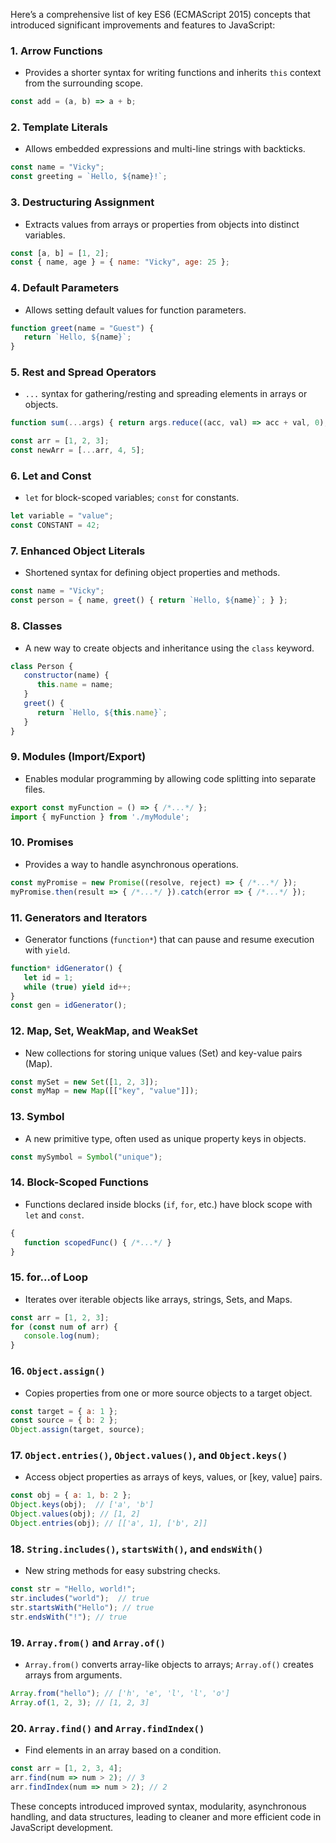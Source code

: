 Here’s a comprehensive list of key ES6 (ECMAScript 2015) concepts that introduced significant improvements and features to JavaScript:

### 1. **Arrow Functions**
   - Provides a shorter syntax for writing functions and inherits `this` context from the surrounding scope.

   ```javascript
   const add = (a, b) => a + b;
   ```

### 2. **Template Literals**
   - Allows embedded expressions and multi-line strings with backticks.

   ```javascript
   const name = "Vicky";
   const greeting = `Hello, ${name}!`;
   ```

### 3. **Destructuring Assignment**
   - Extracts values from arrays or properties from objects into distinct variables.

   ```javascript
   const [a, b] = [1, 2];
   const { name, age } = { name: "Vicky", age: 25 };
   ```

### 4. **Default Parameters**
   - Allows setting default values for function parameters.

   ```javascript
   function greet(name = "Guest") {
      return `Hello, ${name}`;
   }
   ```

### 5. **Rest and Spread Operators**
   - `...` syntax for gathering/resting and spreading elements in arrays or objects.

   ```javascript
   function sum(...args) { return args.reduce((acc, val) => acc + val, 0); }

   const arr = [1, 2, 3];
   const newArr = [...arr, 4, 5];
   ```

### 6. **Let and Const**
   - `let` for block-scoped variables; `const` for constants.

   ```javascript
   let variable = "value";
   const CONSTANT = 42;
   ```

### 7. **Enhanced Object Literals**
   - Shortened syntax for defining object properties and methods.

   ```javascript
   const name = "Vicky";
   const person = { name, greet() { return `Hello, ${name}`; } };
   ```

### 8. **Classes**
   - A new way to create objects and inheritance using the `class` keyword.

   ```javascript
   class Person {
      constructor(name) {
         this.name = name;
      }
      greet() {
         return `Hello, ${this.name}`;
      }
   }
   ```

### 9. **Modules (Import/Export)**
   - Enables modular programming by allowing code splitting into separate files.

   ```javascript
   export const myFunction = () => { /*...*/ };
   import { myFunction } from './myModule';
   ```

### 10. **Promises**
   - Provides a way to handle asynchronous operations.

   ```javascript
   const myPromise = new Promise((resolve, reject) => { /*...*/ });
   myPromise.then(result => { /*...*/ }).catch(error => { /*...*/ });
   ```

### 11. **Generators and Iterators**
   - Generator functions (`function*`) that can pause and resume execution with `yield`.

   ```javascript
   function* idGenerator() {
      let id = 1;
      while (true) yield id++;
   }
   const gen = idGenerator();
   ```

### 12. **Map, Set, WeakMap, and WeakSet**
   - New collections for storing unique values (Set) and key-value pairs (Map).

   ```javascript
   const mySet = new Set([1, 2, 3]);
   const myMap = new Map([["key", "value"]]);
   ```

### 13. **Symbol**
   - A new primitive type, often used as unique property keys in objects.

   ```javascript
   const mySymbol = Symbol("unique");
   ```

### 14. **Block-Scoped Functions**
   - Functions declared inside blocks (`if`, `for`, etc.) have block scope with `let` and `const`.

   ```javascript
   {
      function scopedFunc() { /*...*/ }
   }
   ```

### 15. **for...of Loop**
   - Iterates over iterable objects like arrays, strings, Sets, and Maps.

   ```javascript
   const arr = [1, 2, 3];
   for (const num of arr) {
      console.log(num);
   }
   ```

### 16. **`Object.assign()`**
   - Copies properties from one or more source objects to a target object.

   ```javascript
   const target = { a: 1 };
   const source = { b: 2 };
   Object.assign(target, source);
   ```

### 17. **`Object.entries()`, `Object.values()`, and `Object.keys()`**
   - Access object properties as arrays of keys, values, or [key, value] pairs.

   ```javascript
   const obj = { a: 1, b: 2 };
   Object.keys(obj);  // ['a', 'b']
   Object.values(obj); // [1, 2]
   Object.entries(obj); // [['a', 1], ['b', 2]]
   ```

### 18. **`String.includes()`, `startsWith()`, and `endsWith()`**
   - New string methods for easy substring checks.

   ```javascript
   const str = "Hello, world!";
   str.includes("world");  // true
   str.startsWith("Hello"); // true
   str.endsWith("!"); // true
   ```

### 19. **`Array.from()` and `Array.of()`**
   - `Array.from()` converts array-like objects to arrays; `Array.of()` creates arrays from arguments.

   ```javascript
   Array.from("hello"); // ['h', 'e', 'l', 'l', 'o']
   Array.of(1, 2, 3); // [1, 2, 3]
   ```

### 20. **`Array.find()` and `Array.findIndex()`**
   - Find elements in an array based on a condition.

   ```javascript
   const arr = [1, 2, 3, 4];
   arr.find(num => num > 2); // 3
   arr.findIndex(num => num > 2); // 2
   ```

These concepts introduced improved syntax, modularity, asynchronous handling, and data structures, leading to cleaner and more efficient code in JavaScript development.

